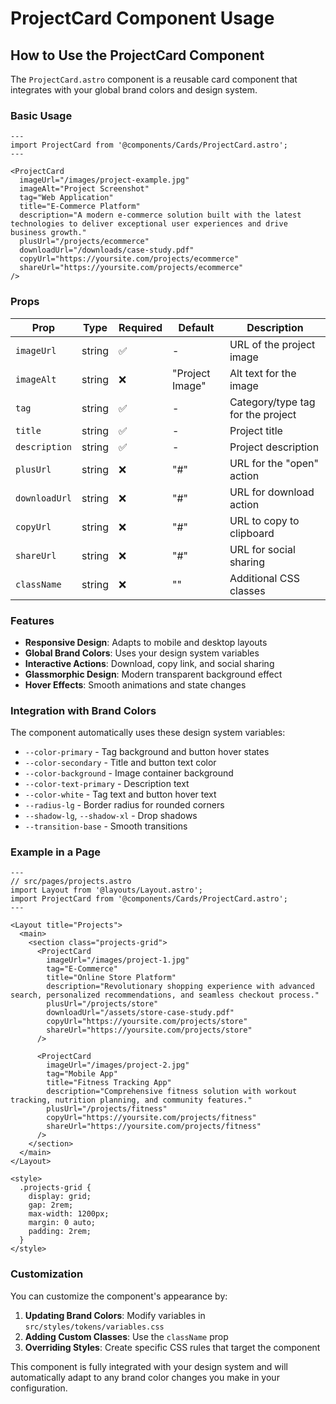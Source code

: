 # ProjectCard Component Usage

## How to Use the ProjectCard Component

The `ProjectCard.astro` component is a reusable card component that integrates with your global brand colors and design system.

### Basic Usage

```astro
---
import ProjectCard from '@components/Cards/ProjectCard.astro';
---

<ProjectCard
  imageUrl="/images/project-example.jpg"
  imageAlt="Project Screenshot"
  tag="Web Application"
  title="E-Commerce Platform"
  description="A modern e-commerce solution built with the latest technologies to deliver exceptional user experiences and drive business growth."
  plusUrl="/projects/ecommerce"
  downloadUrl="/downloads/case-study.pdf"
  copyUrl="https://yoursite.com/projects/ecommerce"
  shareUrl="https://yoursite.com/projects/ecommerce"
/>
```

### Props

| Prop | Type | Required | Default | Description |
|------|------|----------|---------|-------------|
| `imageUrl` | string | ✅ | - | URL of the project image |
| `imageAlt` | string | ❌ | "Project Image" | Alt text for the image |
| `tag` | string | ✅ | - | Category/type tag for the project |
| `title` | string | ✅ | - | Project title |
| `description` | string | ✅ | - | Project description |
| `plusUrl` | string | ❌ | "#" | URL for the "open" action |
| `downloadUrl` | string | ❌ | "#" | URL for download action |
| `copyUrl` | string | ❌ | "#" | URL to copy to clipboard |
| `shareUrl` | string | ❌ | "#" | URL for social sharing |
| `className` | string | ❌ | "" | Additional CSS classes |

### Features

- **Responsive Design**: Adapts to mobile and desktop layouts
- **Global Brand Colors**: Uses your design system variables
- **Interactive Actions**: Download, copy link, and social sharing
- **Glassmorphic Design**: Modern transparent background effect
- **Hover Effects**: Smooth animations and state changes

### Integration with Brand Colors

The component automatically uses these design system variables:

- `--color-primary` - Tag background and button hover states
- `--color-secondary` - Title and button text color
- `--color-background` - Image container background
- `--color-text-primary` - Description text
- `--color-white` - Tag text and button hover text
- `--radius-lg` - Border radius for rounded corners
- `--shadow-lg`, `--shadow-xl` - Drop shadows
- `--transition-base` - Smooth transitions

### Example in a Page

```astro
---
// src/pages/projects.astro
import Layout from '@layouts/Layout.astro';
import ProjectCard from '@components/Cards/ProjectCard.astro';
---

<Layout title="Projects">
  <main>
    <section class="projects-grid">
      <ProjectCard
        imageUrl="/images/project-1.jpg"
        tag="E-Commerce"
        title="Online Store Platform"
        description="Revolutionary shopping experience with advanced search, personalized recommendations, and seamless checkout process."
        plusUrl="/projects/store"
        downloadUrl="/assets/store-case-study.pdf"
        copyUrl="https://yoursite.com/projects/store"
        shareUrl="https://yoursite.com/projects/store"
      />

      <ProjectCard
        imageUrl="/images/project-2.jpg"
        tag="Mobile App"
        title="Fitness Tracking App"
        description="Comprehensive fitness solution with workout tracking, nutrition planning, and community features."
        plusUrl="/projects/fitness"
        copyUrl="https://yoursite.com/projects/fitness"
        shareUrl="https://yoursite.com/projects/fitness"
      />
    </section>
  </main>
</Layout>

<style>
  .projects-grid {
    display: grid;
    gap: 2rem;
    max-width: 1200px;
    margin: 0 auto;
    padding: 2rem;
  }
</style>
```

### Customization

You can customize the component's appearance by:

1. **Updating Brand Colors**: Modify variables in `src/styles/tokens/variables.css`
2. **Adding Custom Classes**: Use the `className` prop
3. **Overriding Styles**: Create specific CSS rules that target the component

This component is fully integrated with your design system and will automatically adapt to any brand color changes you make in your configuration.